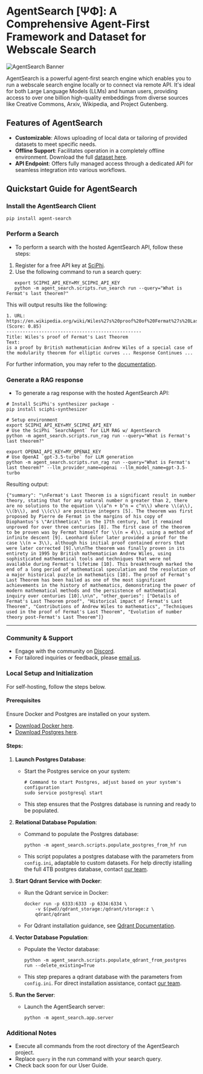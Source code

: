 # AgentSearch [ΨΦ]: A Comprehensive Agent-First Framework and Dataset for Webscale Search

![AgentSearch Banner](https://github.com/SciPhi-AI/agent-search/assets/68796651/56268e41-130f-4d2f-ba22-b565f7642713)

AgentSearch is a powerful agent-first search engine which enables you to run a webscale search engine locally or to connect via remote API. It's ideal for both Large Language Models (LLMs) and human users, providing access to over one billion high-quality embeddings from diverse sources like Creative Commons, Arxiv, Wikipedia, and Project Gutenberg.

## Features of AgentSearch

- **Customizable**: Allows uploading of local data or tailoring of provided datasets to meet specific needs.
- **Offline Support**: Facilitates operation in a completely offline environment. Download the full [dataset here](https://huggingface.co/datasets/SciPhi/AgentSearch-V1).
- **API Endpoint**: Offers fully managed access through a dedicated API for seamless integration into various workflows.

## Quickstart Guide for AgentSearch

### Install the AgentSearch Client

```shell
pip install agent-search
```

### Perform a Search

- To perform a search with the hosted AgentSearch API, follow these steps:

1. Register for a free API key at [SciPhi](https://www.sciphi.ai/).
2. Use the following command to run a search query:

```shell
   export SCIPHI_API_KEY=MY_SCIPHI_API_KEY
   python -m agent_search.scripts.run_search run --query="What is Fermat's last theorem?"
```

This will output results like the following:

```output
1. URL: https://en.wikipedia.org/wiki/Wiles%27s%20proof%20of%20Fermat%27s%20Last%20Theorem (Score: 0.85)
--------------------------------------------------
Title: Wiles's proof of Fermat's Last Theorem
Text:
is a proof by British mathematician Andrew Wiles of a special case of the modularity theorem for elliptic curves ... Response Continues ...
```

For further information, you may refer to the [documentation](https://agent-search.readthedocs.io/en/latest/).

### Generate a RAG response

- To generate a rag response with the hosted AgentSearch API:

```shell
# Install SciPhi's synthesizer package -
pip install sciphi-synthesizer

# Setup environment
export SCIPHI_API_KEY=MY_SCIPHI_API_KEY
# Use the SciPhi `SearchAgent` for LLM RAG w/ AgentSearch
python -m agent_search.scripts.run_rag run --query="What is Fermat's last theorem?"

export OPENAI_API_KEY=MY_OPENAI_KEY
# Use OpenAI `gpt-3.5-turbo` for LLM generation
python -m agent_search.scripts.run_rag run --query="What is Fermat's last theorem?" --llm_provider_name=openai --llm_model_name=gpt-3.5-turbo
```

Resulting output:

```output
{"summary": "\nFermat's Last Theorem is a significant result in number theory, stating that for any natural number n greater than 2, there are no solutions to the equation \\(a^n + b^n = c^n\\) where \\(a\\), \\(b\\), and \\(c\\) are positive integers [5]. The theorem was first proposed by Pierre de Fermat in the margins of his copy of Diophantus's \"Arithmetica\" in the 17th century, but it remained unproved for over three centuries [8]. The first case of the theorem to be proven was by Fermat himself for \\(n = 4\\), using a method of infinite descent [9]. Leonhard Euler later provided a proof for the case \\(n = 3\\), although his initial proof contained errors that were later corrected [9].\n\nThe theorem was finally proven in its entirety in 1995 by British mathematician Andrew Wiles, using sophisticated mathematical tools and techniques that were not available during Fermat's lifetime [10]. This breakthrough marked the end of a long period of mathematical speculation and the resolution of a major historical puzzle in mathematics [10]. The proof of Fermat's Last Theorem has been hailed as one of the most significant achievements in the history of mathematics, demonstrating the power of modern mathematical methods and the persistence of mathematical inquiry over centuries [10].\n\n", "other_queries": ["Details of Fermat's Last Theorem proof", "Historical impact of Fermat's Last Theorem", "Contributions of Andrew Wiles to mathematics", "Techniques used in the proof of Fermat's Last Theorem", "Evolution of number theory post-Fermat's Last Theorem"]}
```

---

### Community & Support

- Engage with the community on [Discord](https://discord.gg/j9GxfbxqAe).
- For tailored inquiries or feedback, please [email us](mailto:owen@sciphi.ai).

### Local Setup and Initialization

For self-hosting, follow the steps below.

#### Prerequisites

Ensure Docker and Postgres are installed on your system. 
- [Download Docker here](https://www.docker.com/).
- [Download Postgres here](https://www.postgresql.org/download/).

#### Steps:

1. **Launch Postgres Database**:
   - Start the Postgres service on your system:
     ```shell
     # Command to start Postgres, adjust based on your system's configuration
     sudo service postgresql start
     ```
   - This step ensures that the Postgres database is running and ready to be populated.

2. **Relational Database Population**:
   - Command to populate the Postgres database:
     ```shell
     python -m agent_search.scripts.populate_postgres_from_hf run
     ```
   - This script populates a postgres database with the parameters from `config.ini`, adaptable to custom datasets. For help directly istalling the full 4TB postgres database, contact [our team](mailto:owen@sciphi.ai).

3. **Start Qdrant Service with Docker**:
   - Run the Qdrant service in Docker:
     ```shell
     docker run -p 6333:6333 -p 6334:6334 \
         -v $(pwd)/qdrant_storage:/qdrant/storage:z \
         qdrant/qdrant
     ```
   - For Qdrant installation guidance, see [Qdrant Documentation](https://qdrant.tech/documentation/quick-start/).

4. **Vector Database Population**:
   - Populate the Vector database:
     ```shell
     python -m agent_search.scripts.populate_qdrant_from_postgres run --delete_existing=True
     ```
   - This step prepares a qdrant database with the parameters from `config.ini`. For direct installation assistance, contact [our team](mailto:owen@sciphi.ai).

5. **Run the Server**:
   - Launch the AgentSearch server:
     ```shell
     python -m agent_search.app.server
     ```

### Additional Notes

- Execute all commands from the root directory of the AgentSearch project.
- Replace `query` in the run command with your search query.
- Check back soon for our User Guide. 
<!-- [User Guide](link-to-user-guide). -->